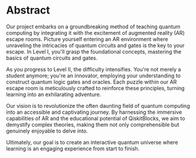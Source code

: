 # Abstract

Our project embarks on a groundbreaking method of teaching quantum computing by integrating it with the excitement of augmented reality (AR) escape rooms. Picture yourself entering an AR environment where unraveling the intricacies of quantum circuits and gates is the key to your escape. In Level I, you'll grasp the foundational concepts, mastering the basics of quantum circuits and gates.

As you progress to Level II, the difficulty intensifies. You're not merely a student anymore; you're an innovator, employing your understanding to construct quantum logic gates and oracles. Each puzzle within our AR escape room is meticulously crafted to reinforce these principles, turning learning into an exhilarating adventure.

Our vision is to revolutionize the often daunting field of quantum computing into an accessible and captivating journey. By harnessing the immersive capabilities of AR and the educational potential of QiskitBlocks, we aim to demystify complex theories, making them not only comprehensible but genuinely enjoyable to delve into.

Ultimately, our goal is to create an interactive quantum universe where learning is an engaging experience from start to finish.
